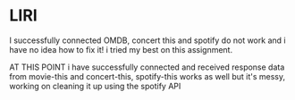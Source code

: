 # LIRI

I successfully connected OMDB, concert this and spotify do not work and i have no idea how to fix it!
i tried my best on this assignment. 


AT THIS POINT i have successfully connected and received response data from movie-this and concert-this, spotify-this works as well but it's messy, working on cleaning it up using the spotify API